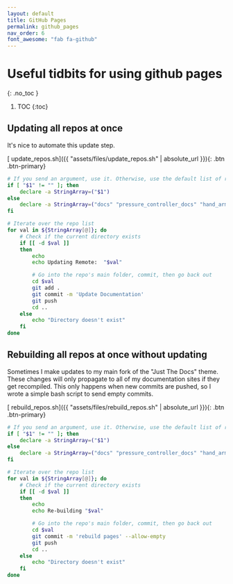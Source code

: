 ```yaml
---
layout: default
title: GitHub Pages
permalink: github_pages
nav_order: 6
font_awesome: "fab fa-github"
---
```



# <i class="{{ page.font_awesome }}"></i> Useful tidbits for using github pages
{: .no_toc }


1. TOC
{:toc}


## Updating all repos at once

It's nice to automate this update step. 

[<i class="fas fa-file-alt"></i> update_repos.sh]({{ "assets/files/update_repos.sh" | absolute_url }}){: .btn .btn-primary}

```bash
# If you send an argument, use it. Otherwise, use the default list of repos
if [ "$1" != "" ]; then
    declare -a StringArray=("$1")
else
    declare -a StringArray=("docs" "pressure_controller_docs" "hand_arm_cbt_docs")
fi

# Iterate over the repo list
for val in ${StringArray[@]}; do
	# Check if the current directory exists
	if [[ -d $val ]]
	then
		echo 
		echo Updating Remote:  "$val"

		# Go into the repo's main folder, commit, then go back out
		cd $val
		git add .
		git commit -m 'Update Documentation'
		git push
		cd ..
	else
		echo "Directory doesn't exist"
	fi  
done
```




## Rebuilding all repos at once without updating
Sometimes I make updates to my main fork of the "Just The Docs" theme. These changes will only propagate to all of my documentation sites if they get recompiled. This only happens when new commits are pushed, so I wrote a simple bash script to send empty commits.

[<i class="fas fa-file-alt"></i> rebuild_repos.sh]({{ "assets/files/rebuild_repos.sh" | absolute_url }}){: .btn .btn-primary}

```bash
# If you send an argument, use it. Otherwise, use the default list of repos
if [ "$1" != "" ]; then
    declare -a StringArray=("$1")
else
    declare -a StringArray=("docs" "pressure_controller_docs" "hand_arm_cbt_docs")
fi

# Iterate over the repo list
for val in ${StringArray[@]}; do
	# Check if the current directory exists
	if [[ -d $val ]]
	then
		echo 
		echo Re-building "$val"

		# Go into the repo's main folder, commit, then go back out
		cd $val
		git commit -m 'rebuild pages' --allow-empty
		git push
		cd ..
	else
		echo "Directory doesn't exist"
	fi  
done
```


